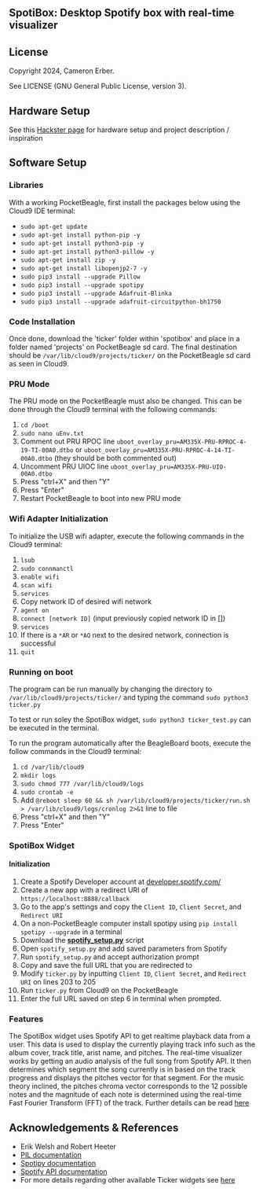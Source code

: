## SpotiBox: Desktop Spotify box with real-time visualizer

## **License**
Copyright 2024, Cameron Erber.

See LICENSE (GNU General Public License, version 3).

## Hardware Setup
See this [Hackster page](https://www.hackster.io/cze1/spotibox-realtime-spotify-music-visualizer-583779) for hardware setup and project description / inspiration

## Software Setup
### Libraries
With a working PocketBeagle, first install the packages below using the Cloud9 IDE terminal:
- `sudo apt-get update`
- `sudo apt-get install python-pip -y`
- `sudo apt-get install python3-pip -y`
- `sudo apt-get install python3-pillow -y`
- `sudo apt-get install zip -y`
- `sudo apt-get install libopenjp2-7 -y`
- `sudo pip3 install --upgrade Pillow`
- `sudo pip3 install --upgrade spotipy`
- `sudo pip3 install --upgrade Adafruit-Blinka`
- `sudo pip3 install --upgrade adafruit-circuitpython-bh1750`

### Code Installation
Once done, download the 'ticker' folder within 'spotibox' and place in a folder named 'projects' on PocketBeagle sd card. The final destination should be `/var/lib/cloud9/projects/ticker/` on the PocketBeagle sd card as seen in Cloud9.

### PRU Mode
The PRU mode on the PocketBeagle must also be changed. This can be done through the Cloud9 terminal with the following commands:
1. `cd /boot`
2. `sudo nano uEnv.txt`
3. Comment out PRU RPOC line `uboot_overlay_pru=AM335X-PRU-RPROC-4-19-TI-00A0.dtbo` or `uboot_overlay_pru=AM335X-PRU-RPROC-4-14-TI-00A0.dtbo` (they should be both commented out)
4. Uncomment PRU UIOC line `uboot_overlay_pru=AM335X-PRU-UIO-00A0.dtbo`
5. Press "ctrl+X" and then "Y"
6. Press "Enter"
7. Restart PocketBeagle to boot into new PRU mode

### Wifi Adapter Initialization
To initialize the USB wifi adapter, execute the following commands in the Cloud9 terminal:
1. `lsub`
2. `sudo connmanctl`
3. `enable wifi`
4. `scan wifi`
5. `services`
6. Copy network ID of desired wifi network
7. `agent on`
8. `connect [network ID]` (input previously copied network ID in [])
9. `services`
10. If there is a `*AR` or `*AO` next to the desired network, connection is successful
11. `quit`

### Running on boot
The program can be run manually by changing the directory to `/var/lib/cloud9/projects/ticker/` and typing the command
`sudo python3 ticker.py`

To test or run soley the SpotiBox widget, `sudo python3 ticker_test.py` can be executed in the terminal.

To run the program automatically after the BeagleBoard boots, execute the follow commands in the Cloud9 terminal:
1. `cd /var/lib/cloud9`
2. `mkdir logs`
3. `sudo chmod 777 /var/lib/cloud9/logs`
4. `sudo crontab -e`
5. Add `@reboot sleep 60 && sh /var/lib/cloud9/projects/ticker/run.sh > /var/lib/cloud9/logs/cronlog 2>&1` line to file
6. Press "ctrl+X" and then "Y"
7. Press "Enter"

### SpotiBox Widget
#### Initialization
1. Create a Spotify Developer account at [developer.spotify.com/](https://developer.spotify.com/)
2. Create a new app with a redirect URI of `https://localhost:8888/callback`
3. Go to the app's settings and copy the `Client ID`, `Client Secret`, and `Redirect URI`
2. On a non-PocketBeagle computer install spotipy using `pip install spotipy --upgrade` in a terminal
3. Download the [**spotify_setup.py**](https://github.com/cze1rice/ENGI301/blob/main/project_01/spotibox/setup/spotify_setup.py) script
4. Open `spotify_setup.py` and add saved parameters from Spotify
5. Run `spotify_setup.py` and accept authorization prompt
6. Copy and save the full URL that you are redirected to
7. Modify `ticker.py` by inputting `Client ID`, `Client Secret`, and `Redirect URI` on lines 203 to 205
8. Run `ticker.py` from Cloud9 on the PocketBeagle
9. Enter the full URL saved on step 6 in terminal when prompted.

### Features
The SpotiBox widget uses Spotify API to get realtime playback data from a user. This data is used to display the currently playing track info such as the album cover, track title, arist name, and pitches. The real-time visualizer works by getting an audio analysis of the full song from Spotify API. It then determines which segment the song currently is in based on the track progress and displays the pitches vector for that segment. For the music theory inclined, the pitches chroma vector corresponds to the 12 possible notes and the magnitude of each note is determined using the real-time Fast Fourier Transform (FFT) of the track. Further details can be read [here](https://developer.spotify.com/documentation/web-api/reference/get-audio-analysis)

## Acknowledgements & References
- Erik Welsh and Robert Heeter
- [PIL documentation](https://pillow.readthedocs.io/en/stable/reference/index.html)
- [Spotipy documentation](https://spotipy.readthedocs.io/en/2.22.1/)
- [Spotify API documentation](https://developer.spotify.com/documentation/web-api)
- For more details regarding other available Ticker widgets see [here](https://github.com/robertheeter/ticker)